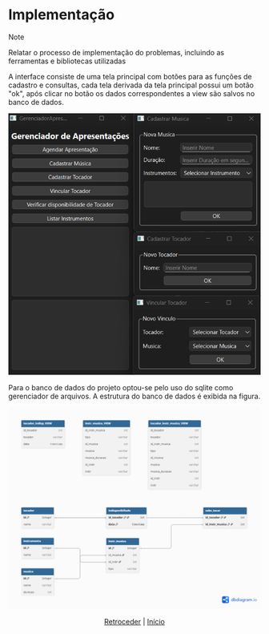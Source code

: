 # Implementação

>[!NOTE] 
>Relatar o processo de implementação do problemas, incluindo as ferramentas e
>bibliotecas utilizadas

A interface consiste de uma tela principal com botões para as funções de cadastro e consultas, cada tela derivada da tela principal possui um botâo "ok", após clicar no botão os dados correspondentes a view são salvos no banco de dados.

![Overview](https://github.com/LarahFRB/PRG22107/blob/main/figures/Overview_interface.png)

Para o banco de dados do projeto optou-se pelo uso do sqlite como gerenciador de arquivos. A estrutura do banco de dados é exibida na figura.

![db](https://github.com/LarahFRB/PRG22107/blob/main/bddiagram.png)


<div align="center">

[Retroceder](projeto.md) | [Início](analise.md)

</div>

